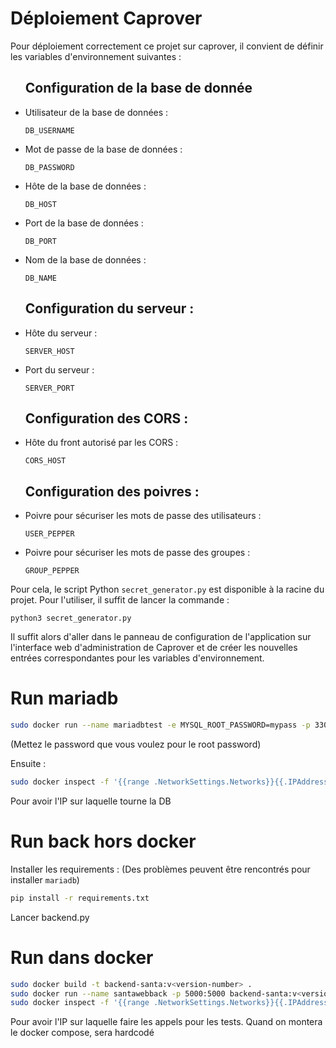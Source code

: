 # Déploiement Caprover

Pour déploiement correctement ce projet sur caprover, il convient de définir les variables d'environnement suivantes :
<ul>
  <h2>Configuration de la base de donnée</h2>
  <li> Utilisateur de la base de données :
        
    DB_USERNAME
  </li>
  <li> Mot de passe de la base de données :
        
    DB_PASSWORD
  </li>
  <li> Hôte de la base de données :
        
    DB_HOST
  </li>
  <li> Port de la base de données :
        
    DB_PORT
  </li>
  <li> Nom de la base de données :
        
    DB_NAME
  </li>
  <h2>Configuration du serveur :</h2>
  <li> Hôte du serveur :
        
    SERVER_HOST
  </li>
  <li> Port du serveur :
        
    SERVER_PORT
  </li>
  <h2>Configuration des CORS :</h2>
    <li> Hôte du front autorisé par les CORS :
        
    CORS_HOST
  </li>
  <h2>Configuration des poivres :</h2>
  <li> Poivre pour sécuriser les mots de passe des utilisateurs : 
    
    USER_PEPPER
  </li>
  <li> Poivre pour sécuriser les mots de passe des groupes :
    
    GROUP_PEPPER
  </li>
</ul>

Pour cela, le script Python ```secret_generator.py``` est disponible à la racine du projet. Pour l'utiliser, il suffit de lancer la commande :

    python3 secret_generator.py

Il suffit alors d'aller dans le panneau de configuration de l'application sur l'interface web d'administration de Caprover et de créer les nouvelles entrées correspondantes pour les variables d'environnement.

# Run mariadb
```sh
sudo docker run --name mariadbtest -e MYSQL_ROOT_PASSWORD=mypass -p 3306:3306 -d docker.io/library/mariadb:latest
```
(Mettez le password que vous voulez pour le root password)

Ensuite :
``` sh
sudo docker inspect -f '{{range .NetworkSettings.Networks}}{{.IPAddress}}{{end}}' mariadbtest
```
Pour avoir l'IP sur laquelle tourne la DB


# Run back hors docker

Installer les requirements :
(Des problèmes peuvent être rencontrés pour installer `mariadb`)

```sh
pip install -r requirements.txt
```

Lancer backend.py

# Run dans docker

```sh
sudo docker build -t backend-santa:v<version-number> .
sudo docker run --name santawebback -p 5000:5000 backend-santa:v<version-number>
sudo docker inspect -f '{{range .NetworkSettings.Networks}}{{.IPAddress}}{{end}}' santawebback
```

Pour avoir l'IP sur laquelle faire les appels pour les tests.
Quand on montera le docker compose, sera hardcodé

